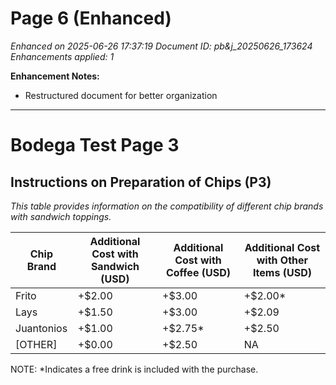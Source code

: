 # Page 6 (Enhanced)

*Enhanced on 2025-06-26 17:37:19*
*Document ID: pb&j_20250626_173624*
*Enhancements applied: 1*

**Enhancement Notes:**
- Restructured document for better organization

---

# Bodega Test Page 3
## Instructions on Preparation of Chips (P3)

*This table provides information on the compatibility of different chip brands with sandwich toppings.*

| Chip Brand | Additional Cost with Sandwich (USD) | Additional Cost with Coffee (USD) | Additional Cost with Other Items (USD) |
|------------|------------------------------------|-----------------------------------|----------------------------------------|
| Frito      | +$2.00                             | +$3.00                            | +$2.00*                                |
| Lays       | +$1.50                             | +$3.00                            | +$2.09                                 |
| Juantonios | +$1.00                             | +$2.75*                           | +$2.50                                 |
| [OTHER]    | +$0.00                             | +$2.50                            | NA                                     |

NOTE: *Indicates a free drink is included with the purchase.
